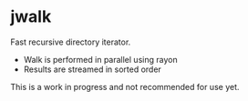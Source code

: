 jwalk
=======
Fast recursive directory iterator.

- Walk is performed in parallel using rayon
- Results are streamed in sorted order

This is a work in progress and not recommended for use yet.